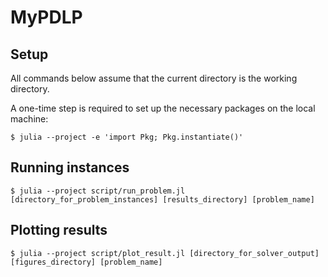 # MyPDLP

## Setup

All commands below assume that the current directory is the working directory.

A one-time step is required to set up the necessary packages on the local
machine:

```shell
$ julia --project -e 'import Pkg; Pkg.instantiate()'
```

## Running instances

```shell
$ julia --project script/run_problem.jl [directory_for_problem_instances] [results_directory] [problem_name]
```

## Plotting results

```shell
$ julia --project script/plot_result.jl [directory_for_solver_output] [figures_directory] [problem_name]
```

